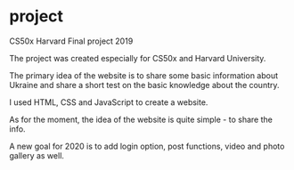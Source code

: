 # project
CS50x Harvard Final project 2019

The project was created especially for CS50x and Harvard University. 

The primary idea of the website is to share some basic information about Ukraine and share a short test on the basic knowledge about the country. 

I used HTML, CSS and JavaScript to create a website. 

As for the moment, the idea of the website is quite simple - to share the info. 

A new goal for 2020 is to add login option, post functions, video and photo gallery as well. 
